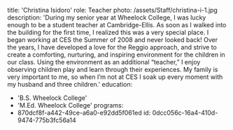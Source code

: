 title: 'Christina Isidoro'
role: Teacher
photo: /assets/Staff/christina-i-1.jpg
description: 'During my senior year at Wheelock College, I was lucky enough to be a student teacher at Cambridge-Ellis. As soon as I walked into the building for the first time, I realized this was a very special place. I began working at CES the Summer of 2008 and never looked back! Over the years, I have developed a love for the Reggio approach, and strive to create a comforting, nurturing, and inspiring environment for the children in our class. Using the environment as an additional “teacher,” I enjoy observing children play and learn through their experiences. My family is very important to me, so when I’m not at CES I soak up every moment with my husband and three children.'
education:
  - 'B.S. Wheelock College'
  - 'M.Ed. Wheelock College'
programs:
  - 870dcf8f-a442-49ce-a6a0-e92dd5f061ed
id: 0dcc056c-16a4-410d-9474-775b3fc56a14
